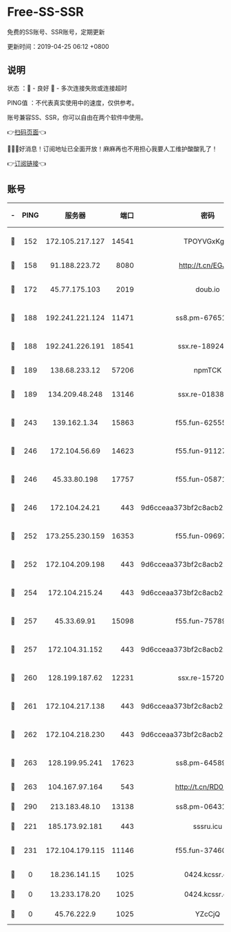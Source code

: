 # Free-SS-SSR

免费的SS账号、SSR账号，定期更新

更新时间：2019-04-25 06:12 +0800

## 说明

状态     ：🙂 - 良好 🙁 - 多次连接失败或连接超时

PING值   ：不代表真实使用中的速度，仅供参考。

账号兼容SS、SSR，你可以自由在两个软件中使用。

👉[扫码页面](https://liesauer.github.io/Free-SS-SSR/)👈

🎉🎉🎉好消息！订阅地址已全面开放！麻麻再也不用担心我要人工维护酸酸乳了！

👉[订阅链接](https://www.liesauer.net/yogurt/subscribe?ACCESS_TOKEN=DAYxR3mMaZAsaqUb)👈

## 账号

|-|PING|服务器|端口|密码|加密方式|区域|
|:----:|:----:|:-----:|-----:|:----:|:----:|:----:|
|🙂|152|172.105.217.127|14541|TPOYVGxKglpi|aes-256-cfb|JP|
|🙂|158|91.188.223.72|8080|http://t.cn/EGJIyrl|rc4-md5|RU|
|🙂|172|45.77.175.103|2019|doub.io|aes-128-ctr|SG|
|🙂|188|192.241.221.124|11471|ss8.pm-67651199|aes-256-cfb|US|
|🙂|188|192.241.226.191|18541|ssx.re-18924013|aes-256-cfb|US|
|🙂|189|138.68.233.12|57206|npmTCK|rc4-md5|US|
|🙂|189|134.209.48.248|13146|ssx.re-01838958|aes-256-cfb|US|
|🙂|243|139.162.1.34|15863|f55.fun-62555825|aes-256-cfb|SG|
|🙂|246|172.104.56.69|14623|f55.fun-91127667|aes-256-cfb|SG|
|🙂|246|45.33.80.198|17757|f55.fun-05871569|aes-256-cfb|US|
|🙂|246|172.104.24.21|443|9d6cceaa373bf2c8acb22e60b6a58be6|aes-256-cfb|US|
|🙂|252|173.255.230.159|16353|f55.fun-09697422|aes-256-cfb|US|
|🙂|252|172.104.209.198|443|9d6cceaa373bf2c8acb22e60b6a58be6|aes-256-cfb|US|
|🙂|254|172.104.215.24|443|9d6cceaa373bf2c8acb22e60b6a58be6|aes-256-cfb|US|
|🙂|257|45.33.69.91|15098|f55.fun-75789534|aes-256-cfb|US|
|🙂|257|172.104.31.152|443|9d6cceaa373bf2c8acb22e60b6a58be6|aes-256-cfb|US|
|🙂|260|128.199.187.62|12231|ssx.re-15720374|aes-256-cfb|SG|
|🙂|261|172.104.217.138|443|9d6cceaa373bf2c8acb22e60b6a58be6|aes-256-cfb|US|
|🙂|262|172.104.218.230|443|9d6cceaa373bf2c8acb22e60b6a58be6|aes-256-cfb|US|
|🙂|263|128.199.95.241|17623|ss8.pm-64589888|aes-256-cfb|SG|
|🙂|263|104.167.97.164|543|http://t.cn/RD0D7sx|rc4-md5|CA|
|🙂|290|213.183.48.10|13138|ss8.pm-06431567|rc4-md5|RU|
|🙂|221|185.173.92.181|443|sssru.icu|rc4-md5|RU|
|🙂|231|172.104.179.115|11146|f55.fun-37460123|aes-256-cfb|SG|
|🙁|0|18.236.141.15|1025|0424.kcssr.cc|rc4-md5|US|
|🙁|0|13.233.178.20|1025|0424.kcssr.cc|rc4-md5|IN|
|🙁|0|45.76.222.9|1025|YZcCjQ|rc4-md5|JP|
